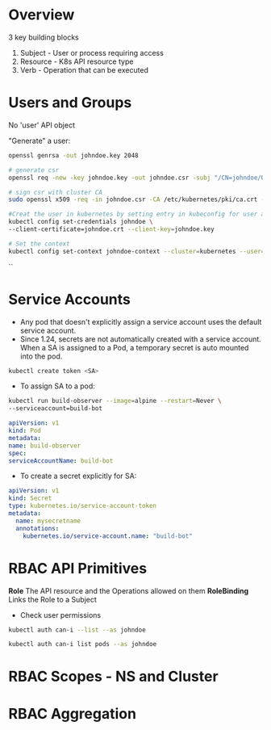 # Overview
3 key building blocks
1. Subject - User or process requiring access
2. Resource - K8s API resource type
3. Verb - Operation that can be executed

# Users and Groups
No 'user' API object

"Generate" a user:
``` bash
openssl genrsa -out johndoe.key 2048

# generate csr
openssl req -new -key johndoe.key -out johndoe.csr -subj "/CN=johndoe/O=cka-study-guide"

# sign csr with cluster CA
sudo openssl x509 -req -in johndoe.csr -CA /etc/kubernetes/pki/ca.crt -CAkey /etc/kubernetes/pki/ca.key -CAcreateserial -out johndoe.crt -days 364

#Creat the user in kubernetes by setting entry in kubeconfig for user and pint to CRT and key file
kubectl config set-credentials johndoe \
--client-certificate=johndoe.crt --client-key=johndoe.key

# Set the context
kubectl config set-context johndoe-context --cluster=kubernetes --user=johndoe
```
``

# Service Accounts
- Any pod that doesn't explicitly assign a service account uses the default service account.
- Since 1.24, secrets are not automatically created with a service account. When a SA is assigned to a Pod, a temporary secret is auto mounted into the pod.
```bash
kubectl create token <SA>
```

- To assign SA to a pod:
``` bash
kubectl run build-observer --image=alpine --restart=Never \
--serviceaccount=build-bot
```

```yaml
apiVersion: v1
kind: Pod
metadata:
name: build-observer
spec:
serviceAccountName: build-bot
```

- To create a secret explicitly for SA:
```yaml
apiVersion: v1
kind: Secret
type: kubernetes.io/service-account-token
metadata:
  name: mysecretname
  annotations:
    kubernetes.io/service-account.name: "build-bot"
```
# RBAC API Primitives
**Role**
The API resource and the Operations allowed on them
**RoleBinding**
Links the Role to a Subject

- Check user permissions
```bash
kubectl auth can-i --list --as johndoe

kubectl auth can-i list pods --as johndoe
```


# RBAC Scopes - NS and Cluster


# RBAC Aggregation